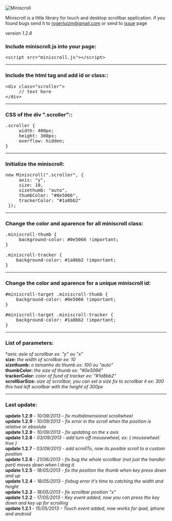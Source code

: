 ![Miniscroll](http://miniscroll.rogerluizm.com.br/fb.jpg)

Miniscroll is a little library for touch and desktop scrollbar application. if you found bugs send it to rogerluizm@gmail.com or send to <a href="https://github.com/rogerluiz/Miniscroll-JS/issues?page=1&state=open">issue</a> page

_version 1.2.8_

### Include miniscroll.js into your page:

<pre>
&lt;script src="miniscroll.js"&gt;&lt;/script&gt;
</pre>

***

### Include the html tag and add id or class::

<pre>
&lt;div class="scroller"&gt;
     // text here
&lt;/div&gt;
</pre>

***

### CSS of the div ".scroller"::
<pre>
.scroller {
     width: 400px;
     height: 300px;
     overflow: hidden;
}
</pre>

***

### Initialize the miniscroll:
<pre>
new Miniscroll(".scroller", {
     axis: "y",
     size: 10,
     sizethumb: "auto",
     thumbColor: "#0e5066",
     trackerColor: "#1a8bb2"
 });
</pre>

***


### Change the color and aparence for all miniscroll class:
<pre>
.miniscroll-thumb {
     background-color: #0e5066 !important;
}

.miniscroll-tracker {
    background-color: #1a8bb2 !important;
}
</pre>

***

### Change the color and aparence for a unique miniscroll id:
<pre>
&#35;miniscroll-target .miniscroll-thumb {
    background-color: #0e5066 !important;
}

&#35;miniscroll-target .miniscroll-tracker {
    background-color: #1a8bb2 !important;
}
</pre>

***

### List of parameters:
**axis:*
_axle of scrollbar ex: "y" ou "x"_<br />
**size:**
_the width of scrollbar ex: 10_<br />
**sizethumb:**
_o tamanho do thumb ex: 100 ou "auto"_<br />
**thumbColor:**
_the size of thumb ex: "#0e5066"_<br />
**trackerColor:**
_color of fund of tracker ex: "#1a8bb2"_<br />
**scrollbarSize:**
_size of scrollbar, you can set a size fix to scrollbar it ex: 300 this had left scrollbar with the height of 300px_

***

### Last update:
**update 1.2.9** - _10/09/2013 - fix multidimensional scrollwheel_<br />
**update 1.2.9** - _10/09/2013 - fix error in the scroll when the position is relative or absolute_<br />
**update 1.2.9** - _10/09/2013 - fix updating on the x axis_<br />
**update 1.2.8** - _03/09/2013 - add turn off mousewheel, ex: { mousewheel: true }_<br />
**update 1.2.7** - _03/09/2013 - add scrollTo, now its posible scroll to a custom position_<br />
**update 1.2.6** - _21/06/2013 - fix bug the whole scrollbar (not just the handler part) moves down when I drag it._<br />
**update 1.2.5** - _18/05/2013 - fix the position the thumb when key press down and up_<br />
**update 1.2.4** - _18/05/2013 - fixbug error it's time to catching the width and height_<br />
**update 1.2.3** - _18/05/2013 - fix scrollbar position "x"_<br />
**update 1.2.2** - _17/05/2013 - Key event added, now you can press the key down and key up for scrolling_<br />
**update 1.2.1** - _15/05/2013 - Touch event added, now works for ipad, iphone and android_<br />